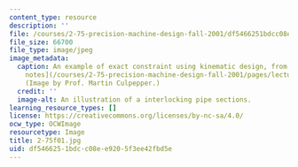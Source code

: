 ```yaml
---
content_type: resource
description: ''
file: /courses/2-75-precision-machine-design-fall-2001/df5466251bdcc08ee9205f3ee42fbd5e_2-75f01.jpg
file_size: 66700
file_type: image/jpeg
image_metadata:
  caption: An example of exact constraint using kinematic design, from the 2.75 [lecture
    notes](/courses/2-75-precision-machine-design-fall-2001/pages/lecture-notes).
    (Image by Prof. Martin Culpepper.)
  credit: ''
  image-alt: An illustration of a interlocking pipe sections.
learning_resource_types: []
license: https://creativecommons.org/licenses/by-nc-sa/4.0/
ocw_type: OCWImage
resourcetype: Image
title: 2-75f01.jpg
uid: df546625-1bdc-c08e-e920-5f3ee42fbd5e
---
```


